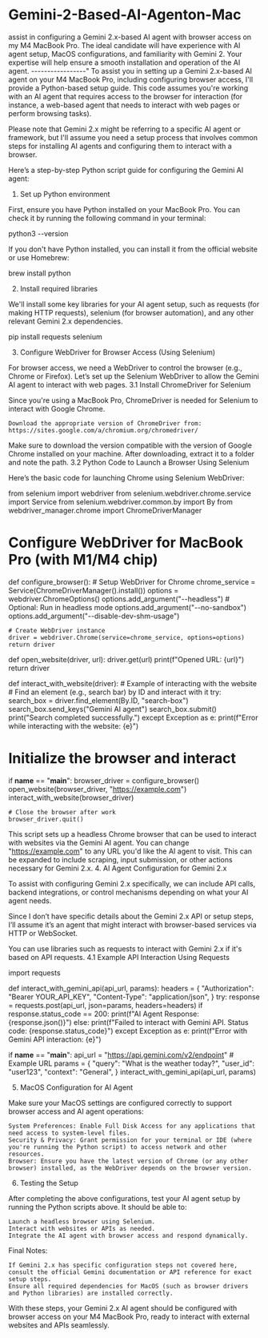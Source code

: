 # Gemini-2-Based-AI-Agenton-Mac
assist in configuring a Gemini 2.x-based AI agent with browser access on my M4 MacBook Pro. The ideal candidate will have experience with AI agent setup, MacOS configurations, and familiarity with Gemini 2. Your expertise will help ensure a smooth installation and operation of the AI agent.
-----------------"
To assist you in setting up a Gemini 2.x-based AI agent on your M4 MacBook Pro, including configuring browser access, I'll provide a Python-based setup guide. This code assumes you're working with an AI agent that requires access to the browser for interaction (for instance, a web-based agent that needs to interact with web pages or perform browsing tasks).

Please note that Gemini 2.x might be referring to a specific AI agent or framework, but I'll assume you need a setup process that involves common steps for installing AI agents and configuring them to interact with a browser.

Here’s a step-by-step Python script guide for configuring the Gemini AI agent:
1. Set up Python environment

First, ensure you have Python installed on your MacBook Pro. You can check it by running the following command in your terminal:

python3 --version

If you don't have Python installed, you can install it from the official website or use Homebrew:

brew install python

2. Install required libraries

We'll install some key libraries for your AI agent setup, such as requests (for making HTTP requests), selenium (for browser automation), and any other relevant Gemini 2.x dependencies.

pip install requests selenium

3. Configure WebDriver for Browser Access (Using Selenium)

For browser access, we need a WebDriver to control the browser (e.g., Chrome or Firefox). Let’s set up the Selenium WebDriver to allow the Gemini AI agent to interact with web pages.
3.1 Install ChromeDriver for Selenium

Since you're using a MacBook Pro, ChromeDriver is needed for Selenium to interact with Google Chrome.

    Download the appropriate version of ChromeDriver from: https://sites.google.com/a/chromium.org/chromedriver/

Make sure to download the version compatible with the version of Google Chrome installed on your machine. After downloading, extract it to a folder and note the path.
3.2 Python Code to Launch a Browser Using Selenium

Here’s the basic code for launching Chrome using Selenium WebDriver:

from selenium import webdriver
from selenium.webdriver.chrome.service import Service
from selenium.webdriver.common.by import By
from webdriver_manager.chrome import ChromeDriverManager

# Configure WebDriver for MacBook Pro (with M1/M4 chip)
def configure_browser():
    # Setup WebDriver for Chrome
    chrome_service = Service(ChromeDriverManager().install())
    options = webdriver.ChromeOptions()
    options.add_argument("--headless")  # Optional: Run in headless mode
    options.add_argument("--no-sandbox")
    options.add_argument("--disable-dev-shm-usage")

    # Create WebDriver instance
    driver = webdriver.Chrome(service=chrome_service, options=options)
    return driver

def open_website(driver, url):
    driver.get(url)
    print(f"Opened URL: {url}")
    return driver

def interact_with_website(driver):
    # Example of interacting with the website
    # Find an element (e.g., search bar) by ID and interact with it
    try:
        search_box = driver.find_element(By.ID, "search-box")
        search_box.send_keys("Gemini AI agent")
        search_box.submit()
        print("Search completed successfully.")
    except Exception as e:
        print(f"Error while interacting with the website: {e}")

# Initialize the browser and interact
if __name__ == "__main__":
    browser_driver = configure_browser()
    open_website(browser_driver, "https://example.com")
    interact_with_website(browser_driver)

    # Close the browser after work
    browser_driver.quit()

This script sets up a headless Chrome browser that can be used to interact with websites via the Gemini AI agent. You can change "https://example.com" to any URL you'd like the AI agent to visit. This can be expanded to include scraping, input submission, or other actions necessary for Gemini 2.x.
4. AI Agent Configuration for Gemini 2.x

To assist with configuring Gemini 2.x specifically, we can include API calls, backend integrations, or control mechanisms depending on what your AI agent needs.

Since I don’t have specific details about the Gemini 2.x API or setup steps, I’ll assume it’s an agent that might interact with browser-based services via HTTP or WebSocket.

You can use libraries such as requests to interact with Gemini 2.x if it's based on API requests.
4.1 Example API Interaction Using Requests

import requests

def interact_with_gemini_api(api_url, params):
    headers = {
        "Authorization": "Bearer YOUR_API_KEY",
        "Content-Type": "application/json",
    }
    try:
        response = requests.post(api_url, json=params, headers=headers)
        if response.status_code == 200:
            print(f"AI Agent Response: {response.json()}")
        else:
            print(f"Failed to interact with Gemini API. Status code: {response.status_code}")
    except Exception as e:
        print(f"Error with Gemini API interaction: {e}")

if __name__ == "__main__":
    api_url = "https://api.gemini.com/v2/endpoint"  # Example URL
    params = {
        "query": "What is the weather today?",
        "user_id": "user123",
        "context": "General",
    }
    interact_with_gemini_api(api_url, params)

5. MacOS Configuration for AI Agent

Make sure your MacOS settings are configured correctly to support browser access and AI agent operations:

    System Preferences: Enable Full Disk Access for any applications that need access to system-level files.
    Security & Privacy: Grant permission for your terminal or IDE (where you're running the Python script) to access network and other resources.
    Browser: Ensure you have the latest version of Chrome (or any other browser) installed, as the WebDriver depends on the browser version.

6. Testing the Setup

After completing the above configurations, test your AI agent setup by running the Python scripts above. It should be able to:

    Launch a headless browser using Selenium.
    Interact with websites or APIs as needed.
    Integrate the AI agent with browser access and respond dynamically.

Final Notes:

    If Gemini 2.x has specific configuration steps not covered here, consult the official Gemini documentation or API reference for exact setup steps.
    Ensure all required dependencies for MacOS (such as browser drivers and Python libraries) are installed correctly.

With these steps, your Gemini 2.x AI agent should be configured with browser access on your M4 MacBook Pro, ready to interact with external websites and APIs seamlessly.

